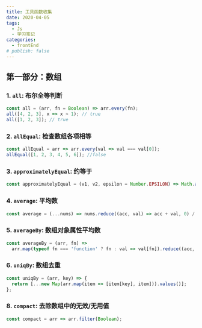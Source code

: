```yaml
---
title: 工具函数收集
date: 2020-04-05
tags:
  - Js
  - 学习笔记
categories:
  - frontEnd
# publish: false
---
```


## 第一部分：数组

### 1. `all`: 布尔全等判断

```js
const all = (arr, fn = Boolean) => arr.every(fn);
all([4, 2, 3], x => x > 1); // true
all([1, 2, 3]); // true
```

### 2. `allEqual`: 检查数组各项相等

```js
const allEqual = arr => arr.every(val => val === val[0]);
allEqual([1, 2, 3, 4, 5, 6]); //false
```

### 3. `approximatelyEqual`: 约等于

```js
const approximatelyEqual = (v1, v2, epsilon = Number.EPSILON) => Math.abs(v1 - v2) < epsilon;
```

### 4. `average`: 平均数

```js
const average = (...nums) => nums.reduce((acc, val) => acc + val, 0) / nums.length;
```

### 5. `averageBy`: 数组对象属性平均数

```js
const averageBy = (arr, fn) =>
  arr.map(typeof fn === 'function' ? fn : val => val[fn]).reduce((acc, val) => acc + val, 0);
```

### 6. `uniqBy`: 数组去重

```js
const uniqBy = (arr, key) => {
  return [...new Map(arr.map(item => [item[key], item])).values()];
};
```

<!-- ### 7. `bifurcate`: 拆分断言后的数组
```js
const bifurcate = (arr,filter) => arr.reduce((acc, val, i) => (acc[filter[i] ? 0: 1].push((val),acc)[[],[]]))
``` -->

### 8. `compact`: 去除数组中的无效/无用值

```js
const compact = arr => arr.filter(Boolean);
```
